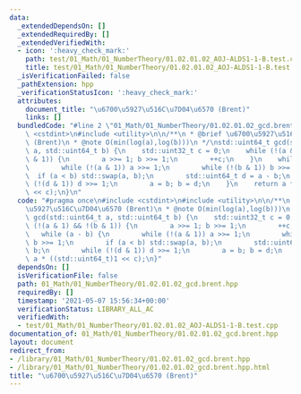 ```yaml
---
data:
  _extendedDependsOn: []
  _extendedRequiredBy: []
  _extendedVerifiedWith:
  - icon: ':heavy_check_mark:'
    path: test/01_Math/01_NumberTheory/01.02.01.02_AOJ-ALDS1-1-B.test.cpp
    title: test/01_Math/01_NumberTheory/01.02.01.02_AOJ-ALDS1-1-B.test.cpp
  _isVerificationFailed: false
  _pathExtension: hpp
  _verificationStatusIcon: ':heavy_check_mark:'
  attributes:
    document_title: "\u6700\u5927\u516C\u7D04\u6570 (Brent)"
    links: []
  bundledCode: "#line 2 \"01_Math/01_NumberTheory/01.02.01.02_gcd.brent.hpp\"\n#include\
    \ <cstdint>\n#include <utility>\n\n/**\n * @brief \u6700\u5927\u516C\u7D04\u6570\
    \ (Brent)\n * @note O(min(log(a),log(b)))\n */\nstd::uint64_t gcd(std::uint64_t\
    \ a, std::uint64_t b) {\n    std::uint32_t c = 0;\n    while (!(a & 1) && !(b\
    \ & 1)) {\n        a >>= 1; b >>= 1;\n        ++c;\n    }\n    while (a - b) {\n\
    \        while (!(a & 1)) a >>= 1;\n        while (!(b & 1)) b >>= 1;\n      \
    \  if (a < b) std::swap(a, b);\n        std::uint64_t d = a - b;\n        while\
    \ (!(d & 1)) d >>= 1;\n        a = b; b = d;\n    }\n    return a * ((std::uint64_t)1\
    \ << c);\n}\n"
  code: "#pragma once\n#include <cstdint>\n#include <utility>\n\n/**\n * @brief \u6700\
    \u5927\u516C\u7D04\u6570 (Brent)\n * @note O(min(log(a),log(b)))\n */\nstd::uint64_t\
    \ gcd(std::uint64_t a, std::uint64_t b) {\n    std::uint32_t c = 0;\n    while\
    \ (!(a & 1) && !(b & 1)) {\n        a >>= 1; b >>= 1;\n        ++c;\n    }\n \
    \   while (a - b) {\n        while (!(a & 1)) a >>= 1;\n        while (!(b & 1))\
    \ b >>= 1;\n        if (a < b) std::swap(a, b);\n        std::uint64_t d = a -\
    \ b;\n        while (!(d & 1)) d >>= 1;\n        a = b; b = d;\n    }\n    return\
    \ a * ((std::uint64_t)1 << c);\n}"
  dependsOn: []
  isVerificationFile: false
  path: 01_Math/01_NumberTheory/01.02.01.02_gcd.brent.hpp
  requiredBy: []
  timestamp: '2021-05-07 15:56:34+00:00'
  verificationStatus: LIBRARY_ALL_AC
  verifiedWith:
  - test/01_Math/01_NumberTheory/01.02.01.02_AOJ-ALDS1-1-B.test.cpp
documentation_of: 01_Math/01_NumberTheory/01.02.01.02_gcd.brent.hpp
layout: document
redirect_from:
- /library/01_Math/01_NumberTheory/01.02.01.02_gcd.brent.hpp
- /library/01_Math/01_NumberTheory/01.02.01.02_gcd.brent.hpp.html
title: "\u6700\u5927\u516C\u7D04\u6570 (Brent)"
---
```

